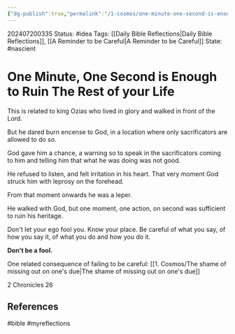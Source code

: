 ```yaml
---
{"dg-publish":true,"permalink":"/1-cosmos/one-minute-one-second-is-enough-to-ruin-the-rest-of-your-life/","created":"2024-08-31T23:47:15.058-04:00","updated":"2024-07-20T03:35:37.033-04:00"}
---
```


202407200335
Status: #idea
Tags: [[Daily Bible Reflections\|Daily Bible Reflections]], [[A Reminder to be Careful\|A Reminder to be Careful]]
State: #nascient
# One Minute, One Second is Enough to Ruin The Rest of your Life

This is related to king Ozias who lived in glory and walked in front of the Lord.

But he dared burn encense to God, in a location where only sacrificators are allowed to do so.

God gave him a chance, a warning so to speak in the sacrificators coming to him and telling him that what he was doing was not good. 

He refused to listen, and felt irritation in his heart. That very moment God struck him with leprosy on the forehead.

From that moment onwards he was a leper. 

He walked with God, but one moment, one action, on second was sufficient to ruin his heritage.

Don't let your ego fool you. Know your place. Be careful of what you say, of how you say it, of what you do and how you do it.

**Don't be a fool.**

One related consequence of failing to be careful:
[[1. Cosmos/The shame of missing out on one's due\|The shame of missing out on one's due]]

2 Chronicles 26

## References


#bible #myreflections